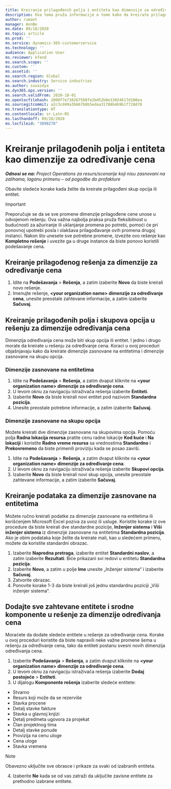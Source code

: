 ```yaml
---
title: Kreiranje prilagođenih polja i entiteta kao dimenzije za određivanje cena
description: Ova tema pruža informacije o tome kako da kreirate prilagođene skupove opcija ili entitete.
author: rumant
manager: AnnBe
ms.date: 09/18/2020
ms.topic: article
ms.prod: ''
ms.service: dynamics-365-customerservice
ms.technology: ''
audience: Application User
ms.reviewer: kfend
ms.search.scope: ''
ms.custom: ''
ms.assetid: ''
ms.search.region: Global
ms.search.industry: Service industries
ms.author: suvaidya
ms.dyn365.ops.version: ''
ms.search.validFrom: 2020-10-01
ms.openlocfilehash: 2000f7e710267560fe2bd52b0e33024617d108ea
ms.sourcegitcommit: a2c3cd49a3b667b8b5edaa31788b4b9b1f728d78
ms.translationtype: HT
ms.contentlocale: sr-Latn-RS
ms.lasthandoff: 09/28/2020
ms.locfileid: "3898278"
---
```

# <a name="create-custom-fields-and-entities-as-pricing-dimensions"></a>Kreiranje prilagođenih polja i entiteta kao dimenzije za određivanje cena

_**Odnosi se na:** Project Operations za resurs/scenarije koji nisu zasnovani na zalihama, laganu primenu – od pogodbe do profakture_

Obavite sledeće korake kada želite da kreirate prilagođeni skup opcija ili entitet.

> [!IMPORTANT]
> Preporučuje se da se sve promene dimenzije prilagođene cene unose u odvojenom rešenju. Ova važna najbolja praksa pruža fleksibilnost u budućnosti za ažuriranje ili uklanjanje promena po potrebi, pomoći će pri ponovnoj upotrebi posla i olakšava prilagođavanje ovih promena drugoj instanci. Nakon što unesete sve potrebne promene, izvezite ovo rešenje kao **Kompletno rešenje** i uvezite ga u druge instance da biste ponovo koristili podešavanje cena.


## <a name="create-a-custom-solution-for-pricing-dimensions"></a>Kreiranje prilagođenog rešenja za dimenzije za određivanje cena
1. Idite na **Podešavanja** > **Rešenja**, a zatim izaberite **Novo** da biste kreirali novo rešenje. 
2. Imenujte rešenje, **\<your organization name> dimenzije za određivanje cena**, unesite preostale zahtevane informacije, a zatim izaberite **Sačuvaj**.
  
## <a name="create-custom-fields-and-option-sets-in-the-pricing-dimension-solution"></a>Kreiranje prilagođenih polja i skupova opcija u rešenju za dimenzije određivanja cena

Dimenzija određivanja cena može biti skup opcija ili entitet. I jedno i drugo morate da kreirate u rešenju za određivanje cena. Koraci u ovoj proceduri objašnjavaju kako da kreirate dimenzije zasnovane na entitetima i dimenzije zasnovane na skupu opcija.

### <a name="entity-based-dimensions"></a>Dimenzije zasnovane na entitetima

1. Idite na **Podešavanja** > **Rešenja**, a zatim dvaput kliknite na **\<your organization name> dimenzije za određivanje cena**.
2. U levom oknu za navigaciju istraživača rešenja izaberite **Entiteti**.
3. Izaberite **Novo** da biste kreirali novi entitet pod nazivom **Standardna pozicija**. 
4. Unesite preostale potrebne informacije, a zatim izaberite **Sačuvaj**.


### <a name="option-set-based-dimensions"></a>Dimenzije zasnovane na skupu opcija 
Možete kreirati dve dimenzije zasnovane na skupovima opcija. Pomoću polja **Radna lokacija resursa** pratite cenu radne lokacije **Kod kuće** i **Na lokaciji** i koristite **Radno vreme resursa** sa vrednostima **Standardno** i **Prekovremeno** da biste primenili proviziju kada se posao završi.


1. Idite na **Podešavanja** > **Rešenja**, a zatim dvaput kliknite na **\<your organization name> dimenzije za određivanje cena**. 
2. U levom oknu za navigaciju istraživača rešenja izaberite **Skupovi opcija**. 
3. Izaberite **Novo** da biste kreirali novi skup opcija, unesite preostale zahtevane informacije, a zatim izaberite **Sačuvaj**.

## <a name="create-data-for-entity-based-dimensions"></a>Kreiranje podataka za dimenzije zasnovane na entitetima

Možete ručno kreirati podatke za dimenzije zasnovane na entitetima ili korišćenjem Microsoft Excel poziva za uvoz ili usluge. Koristite korake iz ove procedure da biste kreirali dve standardne pozicije, **Inženjer sistema** i **Viši inženjer sistema** iz dimenzije zasnovane na entitetima **Standardna pozicija**. Ako je obim podataka koje želite da kreirate mali, kao u sledećem primeru, možete da koristite standardni obrazac.

1. Izaberite **Napredna pretraga**, izaberite entitet **Standardni naslov**, a zatim izaberite **Rezultati**. Biće prikazani svi redovi u entitetu **Standardna pozicija**.
2. Izaberite **Novo**, a zatim u polje **Ime** unesite „Inženjer sistema“ i izaberite **Sačuvaj**.
3. Zatvorite obrazac. 
4. Ponovite korake 1-3 da biste kreirali još jednu standardnu poziciji „Viši inženjer sistema“.

## <a name="add-all-required-entities-and-related-components-to-the-pricing-dimension-solution"></a>Dodajte sve zahtevane entitete i srodne komponente u rešenje za dimenzije određivanja cena
Moraćete da dodate sledeće entitete u rešenje za određivanje cena. Korake u ovoj proceduri koristite da biste napravili neke važne promene šema u rešenju za određivanje cena, tako da entiteti postanu svesni novih dimenzija određivanja cena.

1. Izaberite **Podešavanja** > **Rešenja**, a zatim dvaput kliknite na **\<your organization name> dimenzije za određivanje cena**. 
2. U levom oknu za navigaciju istraživača rešenja izaberite **Dodaj postojeće** > **Entiteti**.
3. U dijalogu **Komponente rešenja** izaberite sledeće entitete:

  - Stvarno
  - Resurs koji može da se rezerviše
  - Stavka procene
  - Detalj stavke fakture
  - Stavka u glavnoj knjizi
  - Detalj predmeta ugovora za projekat
  - Član projektnog tima
  - Detalj stavke ponude
  - Provizija na cenu uloge
  - Cena uloge 
  - Stavka vremena 


> [!NOTE]
> Obavezno uključite sve obrasce i prikaze za svaki od izabranih entiteta.

4. Izaberite **Ne** kada se od vas zatraži da uključite zavisne entitete za prethodno izabrane entitete.

